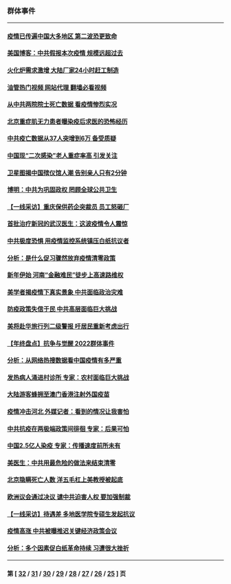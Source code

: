 ### 群体事件
---
#### [疫情已传遍中国大多地区 第二波恐更致命](../../pages/ncid279/n13914332.md?01270045) 
#### [美国博客：中共假报本次疫情 规模远超过去](../../pages/ncid279/n13912604.md?01270045) 
#### [火化炉需求激增 大陆厂家24小时赶工制造](../../pages/ncid279/n13912205.md?01270045) 
#### [油管热门视频 网站代理 翻墙必看视频](http://138.2.39.72:81/youtube.html?epic-marker?01270045)
#### [从中共两院院士死亡数据 看疫情惨烈实况](../../pages/ncid279/n13910619.md?01270045) 
#### [北京重症肌无力患者曝染疫后求医的恐怖经历](../../pages/ncid279/n13909480.md?01270045) 
#### [中共疫亡数据从37人突增到6万 备受质疑](../../pages/ncid279/n13907051.md?01270045) 
#### [中国现“二次感染”老人重症率高 引发关注](../../pages/ncid279/n13906493.md?01270045) 
#### [卫星图揭中国殡仪馆人潮 告别亲人只有2分钟](../../pages/ncid279/n13904053.md?01270045) 
#### [博明：中共为巩固政权 罔顾全球公共卫生](../../pages/ncid279/n13901752.md?01270045) 
#### [【一线采访】重庆保供药企突裁员 员工怒砸厂](../../pages/ncid279/n13901673.md?01270045) 
#### [首批治疗新冠的武汉医生：这波疫情令人震惊](../../pages/ncid279/n13900313.md?01270045) 
#### [中共极度恐惧 用疫情监控系统镇压白纸抗议者](../../pages/ncid279/n13900225.md?01270045) 
#### [分析：是什么促习骤然放弃疫情清零政策](../../pages/ncid279/n13899652.md?01270045) 
#### [新年伊始 河南“金融难民”徒步上高速路维权](../../pages/ncid279/n13897842.md?01270045) 
#### [美学者揭疫情下真实景象 中共面临政治灾难](../../pages/ncid279/n13896569.md?01270045) 
#### [防疫政策失信于民 中共高层面临巨大挑战](../../pages/ncid279/n13894627.md?01270045) 
#### [美将赴华旅行列二级警报 吁居民重新考虑出行](../../pages/ncid279/n13894518.md?01270045) 
#### [【年终盘点】抗争与觉醒 2022群体事件](../../pages/ncid279/n13888314.md?01270045) 
#### [分析：从网络热搜数据看中国疫情有多严重](../../pages/ncid279/n13893186.md?01270045) 
#### [发热病人涌进村诊所 专家：农村面临巨大挑战](../../pages/ncid279/n13892271.md?01270045) 
#### [大陆游客蜂拥至澳门香港注射外国疫苗](../../pages/ncid279/n13892276.md?01270045) 
#### [疫情冲击河北 外媒记者：看到的情况让我害怕](../../pages/ncid279/n13891260.md?01270045) 
#### [中共抗疫在两极端政策间徘徊 专家：后果可怕](../../pages/ncid279/n13891235.md?01270045) 
#### [中国2.5亿人染疫 专家：传播速度前所未有](../../pages/ncid279/n13890708.md?01270045) 
#### [美医生：中共用最危险的做法来结束清零](../../pages/ncid279/n13889983.md?01270045) 
#### [北京隐瞒死亡人数 洋五毛杠上美教授被起底](../../pages/ncid279/n13886904.md?01270045) 
#### [欧洲议会通过决议 谴中共迫害人权 要加强制裁](../../pages/ncid279/n13885670.md?01270045) 
#### [【一线采访】待遇差 多地医学院专硕生发起抗议](../../pages/ncid279/n13883914.md?01270045) 
#### [疫情高涨 中共被曝推迟关键经济政策会议](../../pages/ncid279/n13884170.md?01270045) 
#### [分析：多个因素促白纸革命持续 习遭很大挫折](../../pages/ncid279/n13872455.md?01270045) 

---
#### 第 [ [32](./32.md?01270045) / [31](./31.md?01270045) / [30](./30.md?01270045) / [29](./29.md?01270045) / [28](./28.md?01270045) / [27](./27.md?01270045) / [26](./26.md?01270045) / [25](./25.md?01270045) ] 页
